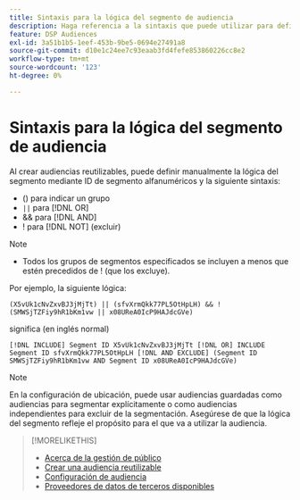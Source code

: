 ```yaml
---
title: Sintaxis para la lógica del segmento de audiencia
description: Haga referencia a la sintaxis que puede utilizar para definir la lógica de los segmentos de audiencia.
feature: DSP Audiences
exl-id: 3a51b1b5-1eef-453b-9be5-0694e27491a8
source-git-commit: d10e1c24ee7c93eaab3fd4fefe853860226cc8e2
workflow-type: tm+mt
source-wordcount: '123'
ht-degree: 0%

---
```


# Sintaxis para la lógica del segmento de audiencia

Al crear audiencias reutilizables, puede definir manualmente la lógica del segmento mediante ID de segmento alfanuméricos y la siguiente sintaxis:

* () para indicar un grupo
* `||` para  [!DNL OR] <!-- || escaped with backticks so Jenkins doesn't think it's a Markdown table -->
* &amp;&amp; para [!DNL AND]
* ! para [!DNL NOT] (excluir)

>[!NOTE]
>
>* Todos los grupos de segmentos especificados se incluyen a menos que estén precedidos de ! (que los excluye).


Por ejemplo, la siguiente lógica:

```
(X5vUk1cNvZxvBJ3jMjTt) || (sfvXrmQkk77PL5OtHpLH) && !(SMWSjTZFiy9hR1bKm1vw || x08UReA0IcP9HAJdcGVe)
```

significa (en inglés normal)

```
[!DNL INCLUDE] Segment ID X5vUk1cNvZxvBJ3jMjTt [!DNL OR] INCLUDE Segment ID sfvXrmQkk77PL5OtHpLH [!DNL AND EXCLUDE] (Segment ID SMWSjTZFiy9hR1bKm1vw AND Segment ID x08UReA0IcP9HAJdcGVe)
```

>[!NOTE]
>
>En la configuración de ubicación, puede usar audiencias guardadas como audiencias para segmentar explícitamente o como audiencias independientes para excluir de la segmentación. Asegúrese de que la lógica del segmento refleje el propósito para el que va a utilizar la audiencia.

>[!MORELIKETHIS]
>
>* [Acerca de la gestión de público](audience-about.md)
>* [Crear una audiencia reutilizable](reusable-audience-create.md)
>* [Configuración de audiencia](audience-settings.md)
>* [Proveedores de datos de terceros disponibles](third-party-data-providers.md)

